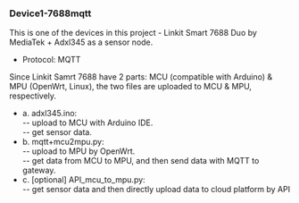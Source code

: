 ### Device1-7688mqtt
This is one of the devices in this project - Linkit Smart 7688 Duo by MediaTek + Adxl345 as a sensor node.</br>
* Protocol: MQTT</br>

Since Linkit Samrt 7688 have 2 parts: MCU (compatible with Arduino) & MPU (OpenWrt, Linux), the two files are uploaded to MCU & MPU, respectively. </br>
* a. adxl345.ino: </br>
		-- upload to MCU with Arduino IDE. </br>
		-- get sensor data. </br>
* b. mqtt+mcu2mpu.py: </br>
		-- upload to MPU by OpenWrt. </br>
		-- get data from MCU to MPU, and then send data with MQTT to gateway. </br>
* c. [optional] API_mcu_to_mpu.py:</br>
		-- get sensor data and then directly upload data to cloud platform by API

